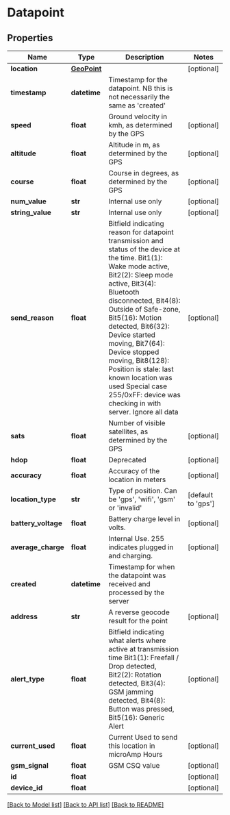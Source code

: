 # Datapoint

## Properties
Name | Type | Description | Notes
------------ | ------------- | ------------- | -------------
**location** | [**GeoPoint**](GeoPoint.md) |  | [optional] 
**timestamp** | **datetime** | Timestamp for the datapoint. NB this is not necessarily the same as &#39;created&#39; | 
**speed** | **float** | Ground velocity in kmh, as determined by the GPS | [optional] 
**altitude** | **float** | Altitude in m, as determined by the GPS | [optional] 
**course** | **float** | Course in degrees, as determined by the GPS | [optional] 
**num_value** | **str** | Internal use only | [optional] 
**string_value** | **str** | Internal use only | [optional] 
**send_reason** | **float** | Bitfield indicating reason for datapoint transmission and status of the device at the time.   Bit1(1): Wake mode active,    Bit2(2): Sleep mode active,    Bit3(4): Bluetooth disconnected,    Bit4(8): Outside of Safe-zone,    Bit5(16): Motion detected,    Bit6(32): Device started moving,    Bit7(64): Device stopped moving,    Bit8(128): Position is stale: last known location was used   Special case 255/0xFF: device was checking in with server. Ignore all data | [optional] 
**sats** | **float** | Number of visible satellites, as determined by the GPS | [optional] 
**hdop** | **float** | Deprecated | [optional] 
**accuracy** | **float** | Accuracy of the location in meters | [optional] 
**location_type** | **str** | Type of position. Can be &#39;gps&#39;, &#39;wifi&#39;, &#39;gsm&#39; or &#39;invalid&#39; | [default to 'gps']
**battery_voltage** | **float** | Battery charge level in volts. | [optional] 
**average_charge** | **float** | Internal Use. 255 indicates plugged in and charging. | [optional] 
**created** | **datetime** | Timestamp for when the datapoint was received and processed by the server | 
**address** | **str** | A reverse geocode result for the point | [optional] 
**alert_type** | **float** | Bitfield indicating what alerts where active at transmission time   Bit1(1): Freefall / Drop detected,    Bit2(2): Rotation detected,    Bit3(4): GSM jamming detected,    Bit4(8): Button was pressed,    Bit5(16): Generic Alert  | [optional] 
**current_used** | **float** | Current Used to send this location in microAmp Hours | [optional] 
**gsm_signal** | **float** | GSM CSQ value | [optional] 
**id** | **float** |  | [optional] 
**device_id** | **float** |  | [optional] 

[[Back to Model list]](../README.md#documentation-for-models) [[Back to API list]](../README.md#documentation-for-api-endpoints) [[Back to README]](../README.md)


